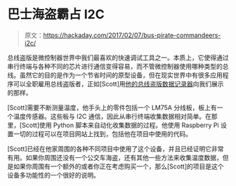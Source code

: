 # 巴士海盗霸占 I2C

> 原文：<https://hackaday.com/2017/02/07/bus-pirate-commandeers-i2c/>

总线盗版是微控制器世界中我们最喜欢的快速调试工具之一。本质上，它使得通过串行终端与各种不同的芯片进行通信变得容易，而不管微控制器使用哪种类型的总线。虽然它的目的是作为一个节省时间的原型设备，但在现实世界中有很多应用程序可以全职雇用总线盗版者，正如[Scott]用[他的总线盗版数据记录器](http://www.swharden.com/wp/2017-02-04-logging-i2c-data-with-bus-pirate-and-python/)向我们展示的那样。

[Scott]需要不断测量温度，他手头上的零件包括一个 LM75A 分线板，板上有一个温度传感器。这些板与 I2C 通信，因此从串行终端收集数据相对简单。在那里，[Scott]使用 Python 脚本来自动化收集数据的过程。他使用 Raspberry Pi 设置一切的过程可以在项目网站上找到，包括他在项目中使用的代码。

[Scott]已经在他家周围的各种不同项目中使用了这个设备，并且已经证明它非常有用。如果你周围还没有一个公交车海盗，还有其他一些方法来收集温度数据，但是如果你周围有一个额外的或者你正在考虑购买一个，那么[Scott]的项目是这个设备多功能性的一个很好的说明。